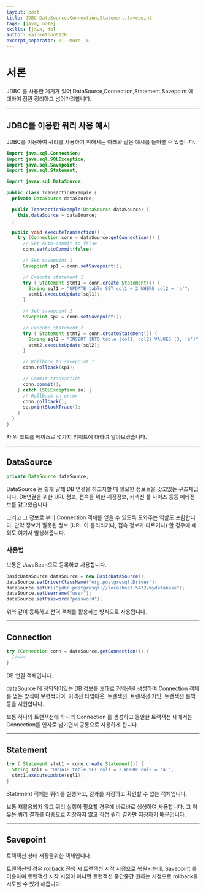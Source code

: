 ```yaml
---
layout: post
title: JDBC DataSource,Connection,Statement,Savepoint
tags: [java, note]
skills: [java, db]
author: mainmethod0126
excerpt_separator: <!--more-->
---
```


# 서론

JDBC 를 사용한 계기가 있어 DataSource,Connection,Statement,Savepoint 에 대하여 잠깐 정리하고 넘어가려합니다.

<!--more-->

---

## JDBC를 이용한 쿼리 사용 예시

JDBC를 이용하여 쿼리를 사용하기 위해서는 아래와 같은 예시를 들어볼 수 있습니다.

```java
import java.sql.Connection;
import java.sql.SQLException;
import java.sql.Savepoint;
import java.sql.Statement;

import javax.sql.DataSource;

public class TransactionExample {
  private DataSource dataSource;

  public TransactionExample(DataSource dataSource) {
    this.dataSource = dataSource;
  }

  public void executeTransaction() {
    try (Connection conn = dataSource.getConnection()) {
      // Set auto-commit to false
      conn.setAutoCommit(false);

      // Set savepoint 1
      Savepoint sp1 = conn.setSavepoint();

      // Execute statement 1
      try ( Statement stmt1 = conn.create Statement()) {
        String sql1 = "UPDATE table SET col1 = 2 WHERE col2 = 'a'";
        stmt1.executeUpdate(sql1);
      }

      // Set savepoint 2
      Savepoint sp2 = conn.setSavepoint();

      // Execute statement 2
      try ( Statement stmt2 = conn.createStatement()) {
        String sql2 = "INSERT INTO table (col1, col2) VALUES (3, 'b')";
        stmt2.executeUpdate(sql2);
      }

      // Rollback to savepoint 1
      conn.rollback(sp1);

      // Commit transaction
      conn.commit();
    } catch (SQLException se) {
      // Rollback on error
      conn.rollback();
      se.printStackTrace();
    }
  }
}
```

자 위 코드를 베이스로 몇가지 키워드에 대하여 알아보겠습니다.

---

## DataSource

```java
private DataSource dataSource;
```

DataSource 는 쉽개 말해 DB 연결을 하고자할 때 필요한 정보들을 갖고있는 구조체입니다.
Db연결을 위한 URL 정보, 접속을 위한 계정정보, 커넥션 풀 사이즈 등등 메타정보를 갖고있습니다.

그리고 그 정보로 부터 Connection 객체를 얻을 수 있도록 도와주는 역할도 포함합니다.
만약 정보가 잘못된 정보 (URL 이 틀리리거나, 접속 정보가 다르거나) 할 경우에 예외도 여기서 발생해줍니다.

### 사용법

보통은 JavaBean으로 등록하고 사용합니다.

```java
BasicDataSource dataSource = new BasicDataSource();
dataSource.setDriverClassName("org.postgresql.Driver");
dataSource.setUrl("jdbc:postgresql://localhost:5432/mydatabase");
dataSource.setUsername("user");
dataSource.setPassword("password");
```

위와 같이 등록하고 전역 객체를 활용하는 방식으로 사용됩니다.

---

## Connection

```java
try (Connection conn = dataSource.getConnection()) {
  //~~~
}
```

DB 연결 객체입니다.

dataSource 에 정의되어있는 DB 정보를 토대로 커넥션을 생성하여 Connection 객체를 얻는 방식이 보편적이며,
커넥션 타임아웃, 트랜잭션, 트랜잭션 커밋, 트랜잭션 롤백 등을 지원합니다.

보통 하나의 트랜잭션에 하나의 Connection 를 생성하고 동일한 트랙잭션 내에서는 Connection를 인자로 넘기면서 공통으로 사용하게 됩니다.

---

## Statement

```java
try ( Statement stmt1 = conn.create Statement()) {
  String sql1 = "UPDATE table SET col1 = 2 WHERE col2 = 'a'";
  stmt1.executeUpdate(sql1);
}
```

Statement 객체는 쿼리를 실행하고, 결과를 저장하고 확인할 수 있는 객체입니다.

보통 재활용되지 않고 쿼리 실행이 필요할 경우에 바로바로 생성하여 사용합니다.
그 이유는 쿼리 결과를 다중으로 저장하지 않고 직접 쿼리 결과만 저장하기 때문입니다.

---

## Savepoint

트랙잭션 상태 저장을위한 객체입니다.

트랜잭션의 경우 rollback 진행 시 트랜잭션 시작 시점으로 복원되는데, Savepoint 를 이용하여 트랜잭션 시작 시점이 아니면 트랜잭션 중간중간 원하는 시점으로 rollback을 시도할 수 있게 해줍니다.
